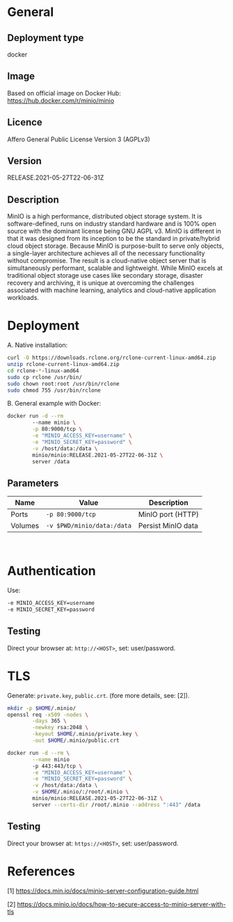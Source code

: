 # General

## Deployment type

docker

## Image

Based on official image on Docker Hub: https://hub.docker.com/r/minio/minio

## Licence

Affero General Public License Version 3 (AGPLv3)

## Version

RELEASE.2021-05-27T22-06-31Z

## Description

MinIO is a high performance, distributed object storage system. It is software-defined, runs on industry standard hardware and is 100% open source with the dominant license being GNU AGPL v3.
MinIO is different in that it was designed from its inception to be the standard in private/hybrid cloud object storage. Because MinIO is purpose-built to serve only objects, a single-layer architecture achieves all of the necessary functionality without compromise. The result is a cloud-native object server that is simultaneously performant, scalable and lightweight. While MinIO excels at traditional object storage use cases like secondary storage, disaster recovery and archiving, it is unique at overcoming the challenges associated with machine learning, analytics and cloud-native application workloads.

# Deployment

A. Native installation:

```sh
curl -O https://downloads.rclone.org/rclone-current-linux-amd64.zip
unzip rclone-current-linux-amd64.zip
cd rclone-*-linux-amd64
sudo cp rclone /usr/bin/
sudo chown root:root /usr/bin/rclone
sudo chmod 755 /usr/bin/rclone
```

B. General example with Docker:

```sh
docker run -d --rm
        --name minio \
        -p 80:9000/tcp \
        -e "MINIO_ACCESS_KEY=username" \
        -e "MINIO_SECRET_KEY=password" \
        -v /host/data:/data \
        minio/minio:RELEASE.2021-05-27T22-06-31Z \
        server /data
```

## Parameters

|Name|Value|Description|
|-|-|-|
|Ports|`-p 80:9000/tcp` | MinIO port (HTTP) |
|Volumes|`-v $PWD/minio/data:/data`| Persist MinIO data |
<br/>


# Authentication

Use:
```sh
-e MINIO_ACCESS_KEY=username
-e MINIO_SECRET_KEY=password
```

## Testing

Direct your browser at: ```http://<HOST>```, set: user/password.

# TLS

Generate: ```private.key```, ```public.crt```. (fore more details, see: [2]).

```sh
mkdir -p $HOME/.minio/
openssl req -x509 -nodes \
        -days 365 \
        -newkey rsa:2048 \
        -keyout $HOME/.minio/private.key \
        -out $HOME/.minio/public.crt
```

```sh
docker run -d --rm \
        --name minio
        -p 443:443/tcp \
        -e "MINIO_ACCESS_KEY=username" \
        -e "MINIO_SECRET_KEY=password" \
        -v /host/data:/data \
        -v $HOME/.minio/:/root/.minio \
        minio/minio:RELEASE.2021-05-27T22-06-31Z \
        server --certs-dir /root/.minio --address ":443" /data
```

## Testing

Direct your browser at: ```https://<HOST>```, set: user/password.


# References

[1] https://docs.min.io/docs/minio-server-configuration-guide.html

[2] https://docs.minio.io/docs/how-to-secure-access-to-minio-server-with-tls